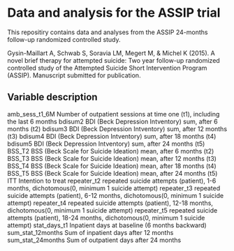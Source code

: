 # Data and analysis for the ASSIP trial
This repositiry contains data and analyses from the ASSIP 24-months follow-up randomized controlled study.

Gysin-Maillart A, Schwab S, Soravia LM, Megert M, & Michel K (2015). A novel brief therapy for attempted suicide: Two year follow-up randomized controlled study of the Attempted Suicide Short Intervention Program (ASSIP). Manuscript submitted for publication.

## Variable description
amb_sess_t1_6M			Number of outpatient sessions at time one (t1), including the last 6 months
bdisum2				BDI (Beck Depression Intventory) sum, after 6 months (t2)
bdisum3				BDI (Beck Depression Intventory) sum, after 12 months (t3)
bdisum4				BDI (Beck Depression Intventory) sum, after 18 months (t4)
bdisum5				BDI (Beck Depression Intventory) sum, after 24 months (t5)
BSS_T2				BSS (Beck Scale for Suicide Ideation) mean, after 6 months (t2)
BSS_T3				BSS (Beck Scale for Suicide Ideation) mean, after 12 months (t3)
BSS_T4				BSS (Beck Scale for Suicide Ideation) mean, after 18 months (t4)
BSS_T5				BSS (Beck Scale for Suicide Ideation) mean, after 24 months (t5)
ITT				Intention to treat
repeater_t2			repeated suicide attempts (patient), 1-6 months, dichotomous(0, minimum 1 suicide attempt)
repeater_t3			repeated suicide attempts (patient), 6-12 months, dichotomous(0, minimum 1 suicide attempt)
repeater_t4			repeated suicide attempts (patient), 12-18 months, dichotomous(0, minimum 1 suicide attempt)
repeater_t5			repeated suicide attempts (patient), 18-24 months, dichotomous(0, minimum 1 suicide attempt)
stat_days_t1			Inpatient days at baseline (6 months backward)
sum_stat_12months		Sum of inpatient days after 12 months
sum_stat_24months		Sum of outpatient days after 24 months
